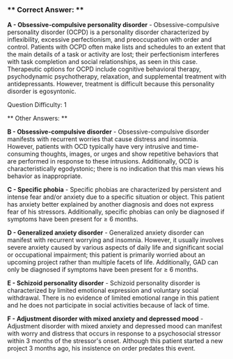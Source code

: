 ### ** Correct Answer: **

**A - Obsessive-compulsive personality disorder** - Obsessive-compulsive personality disorder (OCPD) is a personality disorder characterized by inflexibility, excessive perfectionism, and preoccupation with order and control. Patients with OCPD often make lists and schedules to an extent that the main details of a task or activity are lost; their perfectionism interferes with task completion and social relationships, as seen in this case. Therapeutic options for OCPD include cognitive behavioral therapy, psychodynamic psychotherapy, relaxation, and supplemental treatment with antidepressants. However, treatment is difficult because this personality disorder is egosyntonic.

Question Difficulty: 1

** Other Answers: **

**B - Obsessive-compulsive disorder** - Obsessive-compulsive disorder manifests with recurrent worries that cause distress and insomnia. However, patients with OCD typically have very intrusive and time-consuming thoughts, images, or urges and show repetitive behaviors that are performed in response to these intrusions. Additionally, OCD is characteristically egodystonic; there is no indication that this man views his behavior as inappropriate.

**C - Specific phobia** - Specific phobias are characterized by persistent and intense fear and/or anxiety due to a specific situation or object. This patient has anxiety better explained by another diagnosis and does not express fear of his stressors. Additionally, specific phobias can only be diagnosed if symptoms have been present for ≥ 6 months.

**D - Generalized anxiety disorder** - Generalized anxiety disorder can manifest with recurrent worrying and insomnia. However, it usually involves severe anxiety caused by various aspects of daily life and significant social or occupational impairment; this patient is primarily worried about an upcoming project rather than multiple facets of life. Additionally, GAD can only be diagnosed if symptoms have been present for ≥ 6 months.

**E - Schizoid personality disorder** - Schizoid personality disorder is characterized by limited emotional expression and voluntary social withdrawal. There is no evidence of limited emotional range in this patient and he does not participate in social activities because of lack of time.

**F - Adjustment disorder with mixed anxiety and depressed mood** - Adjustment disorder with mixed anxiety and depressed mood can manifest with worry and distress that occurs in response to a psychosocial stressor within 3 months of the stressor's onset. Although this patient started a new project 3 months ago, his insistence on order predates this event.

